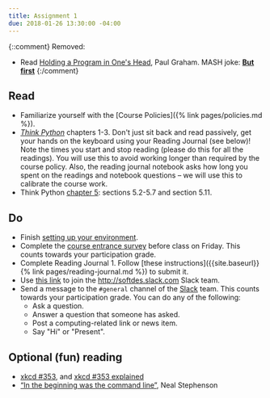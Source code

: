 ```yaml
---
title: Assignment 1
due: 2018-01-26 13:30:00 -04:00
---
```



{::comment}
Removed:
* Read [Holding a Program in One's Head](http://paulgraham.com/head.html), Paul Graham.
MASH joke: [**But first**](https://www.youtube.com/watch?v=UcaWQZlPXgQ)
{:/comment}

## Read
* Familiarize yourself with the [Course Policies]({% link pages/policies.md %}).
* [_Think Python_](http://greenteapress.com/wp/think-python-2e/) chapters 1-3. Don't just sit back and read passively, get your hands on the keyboard using your Reading Journal (see below)!
Note the times you start and stop reading (please do this for all the readings). You will use this to avoid working longer than required by the course policy. Also, the reading journal notebook asks how long you spent on the readings and notebook questions – we will use this to calibrate the course work.
* Think Python [chapter 5](http://greenteapress.com/thinkpython2/html/thinkpython2006.html): sections 5.2-5.7 and section 5.11.

## Do

* Finish [setting up your environment](/activities/setup).
* Complete the [course entrance survey](https://goo.gl/forms/5AEwQVWbFzQSHWB43) before class on Friday. This counts towards your participation grade.
* Complete Reading Journal 1. Follow [these instructions]({{site.baseurl}}{% link pages/reading-journal.md %}) to submit it.
* Use [this link](https://join.slack.com/t/softdes/signup?x=x-303627938934-302893055029) to join the <http://softdes.slack.com> Slack team.
* Send a message to the `#general` channel of the [Slack](http://sd17fall.slack.com) team. This counts towards your participation grade. You can do any of the following:
  * Ask a question.
  * Answer a question that someone has asked.
  * Post a computing-related link or news item.
  * Say "Hi" or "Present".

## Optional (fun) reading

* [xkcd #353](https://xkcd.com/353/), and [xkcd #353 explained](https://www.explainxkcd.com/wiki/index.php/353:_Python)
* [“In the beginning was the command line”](http://www.mit.edu/~yandros/doc/command.txt), Neal Stephenson
